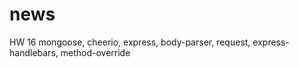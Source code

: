 # news
HW 16 mongoose, cheerio, express, body-parser, request, express-handlebars, method-override






